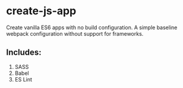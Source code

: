 # create-js-app
Create vanilla ES6 apps with no build configuration. A simple baseline webpack configuration without support for frameworks.
## Includes:
1. SASS
2. Babel
3. ES Lint

